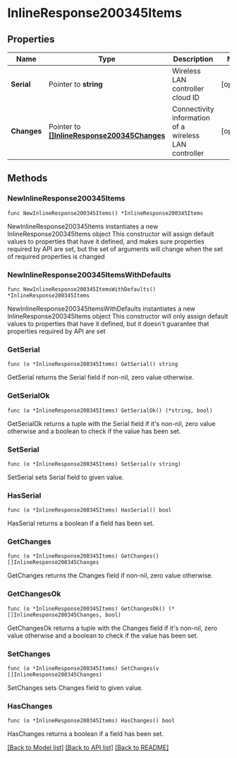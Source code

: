 # InlineResponse200345Items

## Properties

Name | Type | Description | Notes
------------ | ------------- | ------------- | -------------
**Serial** | Pointer to **string** | Wireless LAN controller cloud ID | [optional] 
**Changes** | Pointer to [**[]InlineResponse200345Changes**](InlineResponse200345Changes.md) | Connectivity information of a wireless LAN controller | [optional] 

## Methods

### NewInlineResponse200345Items

`func NewInlineResponse200345Items() *InlineResponse200345Items`

NewInlineResponse200345Items instantiates a new InlineResponse200345Items object
This constructor will assign default values to properties that have it defined,
and makes sure properties required by API are set, but the set of arguments
will change when the set of required properties is changed

### NewInlineResponse200345ItemsWithDefaults

`func NewInlineResponse200345ItemsWithDefaults() *InlineResponse200345Items`

NewInlineResponse200345ItemsWithDefaults instantiates a new InlineResponse200345Items object
This constructor will only assign default values to properties that have it defined,
but it doesn't guarantee that properties required by API are set

### GetSerial

`func (o *InlineResponse200345Items) GetSerial() string`

GetSerial returns the Serial field if non-nil, zero value otherwise.

### GetSerialOk

`func (o *InlineResponse200345Items) GetSerialOk() (*string, bool)`

GetSerialOk returns a tuple with the Serial field if it's non-nil, zero value otherwise
and a boolean to check if the value has been set.

### SetSerial

`func (o *InlineResponse200345Items) SetSerial(v string)`

SetSerial sets Serial field to given value.

### HasSerial

`func (o *InlineResponse200345Items) HasSerial() bool`

HasSerial returns a boolean if a field has been set.

### GetChanges

`func (o *InlineResponse200345Items) GetChanges() []InlineResponse200345Changes`

GetChanges returns the Changes field if non-nil, zero value otherwise.

### GetChangesOk

`func (o *InlineResponse200345Items) GetChangesOk() (*[]InlineResponse200345Changes, bool)`

GetChangesOk returns a tuple with the Changes field if it's non-nil, zero value otherwise
and a boolean to check if the value has been set.

### SetChanges

`func (o *InlineResponse200345Items) SetChanges(v []InlineResponse200345Changes)`

SetChanges sets Changes field to given value.

### HasChanges

`func (o *InlineResponse200345Items) HasChanges() bool`

HasChanges returns a boolean if a field has been set.


[[Back to Model list]](../README.md#documentation-for-models) [[Back to API list]](../README.md#documentation-for-api-endpoints) [[Back to README]](../README.md)


